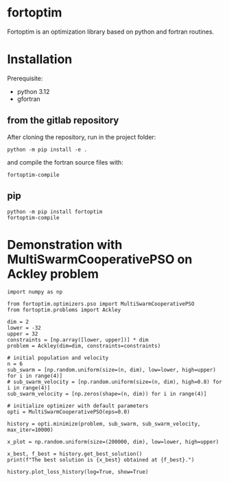# fortoptim

Fortoptim is an optimization library based on python and fortran routines.

# Installation
Prerequisite:
- python 3.12
- gfortran

## from the gitlab repository
After cloning the repository, run in the project folder:
```{shell}
python -m pip install -e .
```

and compile the fortran source files with:
```{shell}
fortoptim-compile
```

## pip 
```{shell}
python -m pip install fortoptim
fortoptim-compile
```

# Demonstration with MultiSwarmCooperativePSO on Ackley problem
```{python}
import numpy as np

from fortoptim.optimizers.pso import MultiSwarmCooperativePSO
from fortoptim.problems import Ackley

dim = 2
lower = -32
upper = 32
constraints = [np.array([lower, upper])] * dim
problem = Ackley(dim=dim, constraints=constraints)

# initial population and velocity
n = 6
sub_swarm = [np.random.uniform(size=(n, dim), low=lower, high=upper) for i in range(4)]
# sub_swarm_velocity = [np.random.uniform(size=(n, dim), high=0.8) for i in range(4)]
sub_swarm_velocity = [np.zeros(shape=(n, dim)) for i in range(4)]

# initialize optimizer with default parameters
opti = MultiSwarmCooperativePSO(eps=0.0)

history = opti.minimize(problem, sub_swarm, sub_swarm_velocity, max_iter=10000)

x_plot = np.random.uniform(size=(200000, dim), low=lower, high=upper)

x_best, f_best = history.get_best_solution()
print(f"The best solution is {x_best} obtained at {f_best}.")

history.plot_loss_history(log=True, show=True)
```
